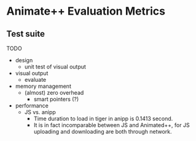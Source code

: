 # Animate++ Evaluation Metrics

## Test suite

TODO

- design
    - unit test of visual output
- visual output
    - evaluate
- memory management
    - (almost) zero overhead
        - smart pointers (?)
- performance
    - JS vs. anipp
      - Time duration to load in tiger in anipp is 0.1413 second.
      - It is in fact incomparable between JS and Animated++, for JS uploading and downloading are both through network. 
